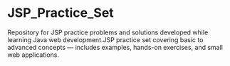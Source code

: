 # JSP_Practice_Set
Repository for JSP practice problems and solutions developed while learning Java web development.JSP practice set covering basic to advanced concepts — includes examples, hands-on exercises, and small web applications.
